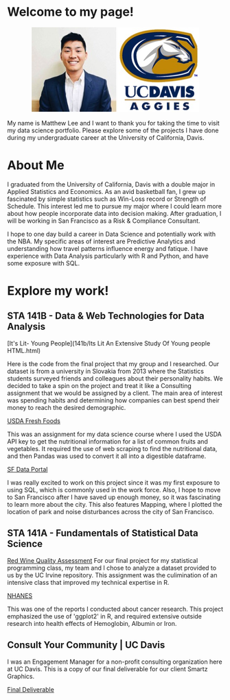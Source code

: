
# Welcome to my page! 

<p align="center">
  
  <img src="/headshot.jpg">
  <img src="/aggies.jpg">
</p>


My name is Matthew Lee and I want to thank you for taking the time to visit my data science portfolio. Please explore some of the projects I have done during my undergraduate career at the University of California, Davis. 


# About Me
I graduated from the University of California, Davis with a double major in Applied Statistics and Economics. As an avid basketball fan, I grew up fascinated by simple statistics such as Win-Loss record or Strength of Schedule. This interest led me to pursue my major where I could learn more about how people incorporate data into decision making. After graduation, I will be working in San Francisco as a Risk & Compliance Consultant. 

I hope to one day build a career in Data Science and potentially work with the NBA. My specific areas of interest are Predictive Analytics and understanding how travel patterns influence energy and fatique. I have experience with Data Analysis particularly with R and Python, and have some exposure with SQL. 

# Explore my work!
## STA 141B - Data & Web Technologies for Data Analysis

[It's Lit- Young People](141b/Its Lit An Extensive Study Of Young people HTML.html)

Here is the code from the final project that my group and I researched. Our dataset is from a university in Slovakia from 2013 where the Statistics students surveyed friends and colleagues about their personality habits. We decided to take a spin on the project and treat it like a Consulting assignment that we would be assigned by a client. The main area of interest was spending habits and determining how companies can best spend their money to reach the desired demographic. 

[USDA Fresh Foods](141b/assignment4+Matthew+Lee.html) 

This was an assignment for my data science course where I used the USDA API key to get the nutritional information for a list of common fruits and vegetables. It required the use of web scraping to find the nutritional data, and then Pandas was used to convert it all into a digestible dataframe. 

[SF Data Portal](141b/assignment6+Matthew_Lee.html)

I was really excited to work on this project since it was my first exposure to using SQL, which is commonly used in the work force. Also, I hope to move to San Francisco after I have saved up enough money, so it was fascinating to learn more about the city. This also features Mapping, where I plotted the location of park and noise disturbances across the city of San Francisco. 


## STA 141A - Fundamentals of Statistical Data Science
[Red Wine Quality Assessment](141final.pdf)
For our final project for my statistical programming class, my team and I chose to analyze a dataset provided to us by the UC Irvine repository. This assignment was the culimination of an intensive class that improved my technical expertise in R.


[NHANES](141a/141a+hw+2.html) 

This was one of the reports I conducted about cancer research. This project emphasized the use of 'ggplot2' in R, and required extensive outside research into health effects of Hemoglobin, Albumin or Iron. 


## Consult Your Community | UC Davis
I was an Engagement Manager for a non-profit consulting organization here at UC Davis. This is a copy of our final deliverable for our client Smartz Graphics. 

[Final Deliverable](FINAL_cyc.pdf)
